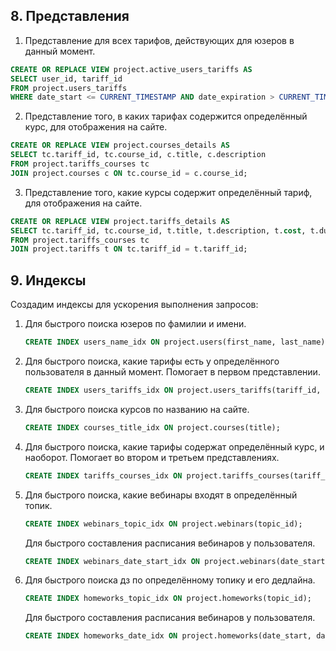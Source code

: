 ## 8. Представления

1) Представление для всех тарифов, действующих для юзеров в данный момент.
```sql
CREATE OR REPLACE VIEW project.active_users_tariffs AS
SELECT user_id, tariff_id
FROM project.users_tariffs
WHERE date_start <= CURRENT_TIMESTAMP AND date_expiration > CURRENT_TIMESTAMP;
```
2) Представление того, в каких тарифах содержится определённый курс, для отображения на сайте.
```sql
CREATE OR REPLACE VIEW project.courses_details AS
SELECT tc.tariff_id, tc.course_id, c.title, c.description
FROM project.tariffs_courses tc
JOIN project.courses c ON tc.course_id = c.course_id;
```
3) Представление того, какие курсы содержит определённый тариф, для отображения на сайте.
```sql
CREATE OR REPLACE VIEW project.tariffs_details AS
SELECT tc.tariff_id, tc.course_id, t.title, t.description, t.cost, t.duration
FROM project.tariffs_courses tc
JOIN project.tariffs t ON tc.tariff_id = t.tariff_id;
```
## 9. Индексы
Cоздадим индексы для ускорения выполнения запросов:
1) Для быстрого поиска юзеров по фамилии и имени.
    ```sql
    CREATE INDEX users_name_idx ON project.users(first_name, last_name);
    ```
2) Для быстрого поиска, какие тарифы есть у определённого пользователя в данный момент.
   Помогает в первом представлении.
   ```sql
   CREATE INDEX users_tariffs_idx ON project.users_tariffs(tariff_id, user_id);
   ```
3) Для быстрого поиска курсов по названию на сайте.
    ```sql
    CREATE INDEX courses_title_idx ON project.courses(title);
    ```
4) Для быстрого поиска, какие тарифы содержат определённый курс, и наоборот.
   Помогает во втором и третьем представлениях.
   ```sql
   CREATE INDEX tariffs_courses_idx ON project.tariffs_courses(tariff_id, course_id);
   ```
5) Для быстрого поиска, какие вебинары входят в определённый топик.
   ```sql
   CREATE INDEX webinars_topic_idx ON project.webinars(topic_id);
   ```
   Для быстрого составления расписания вебинаров у пользователя. 
   ```sql
   CREATE INDEX webinars_date_start_idx ON project.webinars(date_start);
   ```
6) Для быстрого поиска дз по определённому топику и его дедлайна.
   ```sql
   CREATE INDEX homeworks_topic_idx ON project.homeworks(topic_id);
   ```
   Для быстрого составления расписания вебинаров у пользователя. 
   ```sql
   CREATE INDEX homeworks_date_idx ON project.homeworks(date_start, date_expiration);
   ```